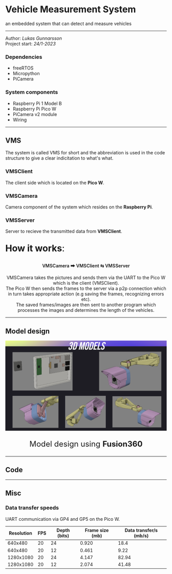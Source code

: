 # Vehicle Measurement System
an embedded system that can detect and measure vehicles

---
Author: *Lukas Gunnarsson*<br>
Project start: *24/1-2023*<br>

### Dependencies
- freeRTOS
- Micropython
- PiCamera


### System components
 - Raspberry Pi 1 Model B
 - Raspberry Pi Pico W
 - PiCamera v2 module
 - Wiring


---
## VMS
The system is called VMS for short and the abbreviation is used in the code structure to give a clear indicitation to what's what.

### VMSClient
The client side which is located on the **Pico W**.

### VMSCamera
Camera component of the system which resides on the **Raspberry Pi**.

### VMSServer
Server to recieve the transmitted data from **VMSClient**.



<p style="font-size: 28px;"><strong>How it works</strong>:</p>
<div align="center">
<p style="font-weight: 600"> VMSCamera 🠲  VMSClient ⇆ VMSServer </p> 
VMSCamera takes the pictures and sends them via the UART to the Pico W which is the client (VMSClient). <br>
The Pico W then sends the frames to the server via a p2p connection which in turn takes appropriate action (e.g saving the frames, recognizing errors etc).<br>
The saved frames/images are then sent to another program which processes the images and determines the length of the vehicles.
</div>




---

## Model design


![](img/vms_3d-models.png)
<div align="center">
<p style="font-size: 24px;">Model design using <strong>Fusion360</strong></p>
</div>


---

## Code

---

## Misc

### Data transfer speeds

UART communication via GP4 and GP5 on the Pico W.
<br>

| Resolution | FPS | Depth (bits) | Frame size (mb)| Data transfer/s (mb/s) |
|----------  | --- | --- | --- | --- |
| 640x480    | 20  |   24    | 0.920 | 18.4 |
| 640x480    | 20  |   12    | 0.461 | 9.22 |
| 1280x1080 | 20 | 24 | 4.147 | 82.94 |
| 1280x1080 | 20 | 12 | 2.074 | 41.48 |
